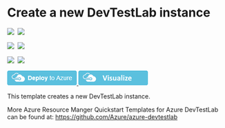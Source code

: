 # Create a new DevTestLab instance

<IMG SRC="https://azbotstorage.blob.core.windows.net/badges/101-dtl-create-lab/PublicLastTestDate.svg" />&nbsp;
<IMG SRC="https://azbotstorage.blob.core.windows.net/badges/101-dtl-create-lab/PublicDeployment.svg" />&nbsp;

<IMG SRC="https://azbotstorage.blob.core.windows.net/badges/101-dtl-create-lab/FairfaxLastTestDate.svg" />&nbsp;
<IMG SRC="https://azbotstorage.blob.core.windows.net/badges/101-dtl-create-lab/FairfaxDeployment.svg" />&nbsp;

<IMG SRC="https://azbotstorage.blob.core.windows.net/badges/101-dtl-create-lab/BestPracticeResult.svg" />&nbsp;
<IMG SRC="https://azbotstorage.blob.core.windows.net/badges/101-dtl-create-lab/CredScanResult.svg" />&nbsp;

<a href="https://portal.azure.com/#create/Microsoft.Template/uri/https%3A%2F%2Fraw.githubusercontent.com%2Fazure%2Fazure-quickstart-templates%2Fmaster%2F101-dtl-create-lab%2Fazuredeploy.json" target="_blank">
    <img src="https://raw.githubusercontent.com/Azure/azure-quickstart-templates/master/1-CONTRIBUTION-GUIDE/images/deploytoazure.png"/>
</a>
<a href="http://armviz.io/#/?load=https%3A%2F%2Fraw.githubusercontent.com%2FAzure%2Fazure-quickstart-templates%2Fmaster%2F101-dtl-create-lab%2Fazuredeploy.json" target="_blank">
    <img src="https://raw.githubusercontent.com/Azure/azure-quickstart-templates/master/1-CONTRIBUTION-GUIDE/images/visualizebutton.png"/>
</a>

This template creates a new DevTestLab instance.

More Azure Resource Manger Quickstart Templates for Azure DevTestLab can be found at: https://github.com/Azure/azure-devtestlab 

